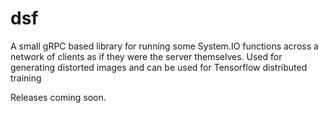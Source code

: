 # dsf

A small gRPC based library for running some System.IO functions across a network of clients as if they were the server themselves.
Used for generating distorted images and can be used for Tensorflow distributed training

Releases coming soon.
